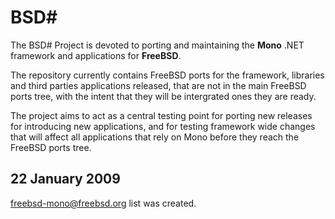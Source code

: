 # BSD# #

The BSD# Project is devoted to porting and maintaining the **Mono** .NET framework and applications for **FreeBSD**.

The repository currently contains FreeBSD ports for the framework, libraries and third parties applications released, that are not in the main FreeBSD ports tree, with the intent that they will be intergrated ones they are ready.

The project aims to act as a central testing point for porting new releases for introducing new applications, and for testing framework wide changes that will affect all applications that rely on Mono before they reach the FreeBSD ports tree.


## 22 January 2009 ##

freebsd-mono@freebsd.org list was created.